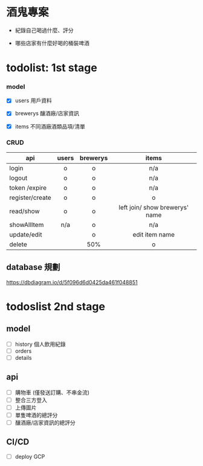 # 酒鬼專案

- 紀錄自己喝過什麼、評分

- 哪些店家有什麼好喝的桶裝啤酒






# todolist: 1st stage

### model 
- [x] users 用戶資料 
- [x] brewerys 釀酒廠/店家資訊
- [x] items 不同酒廠酒類品項/清單




### CRUD 

| api  | users  |brewerys   |   items| 
|---------|:---:|:---:|:---:|
| login   |  o  |  o | n/a  |
| logout  |  o |  o |    n/a  | 
| token /expire  |  o |   o  |  n/a     | 
| register/create |  o  | o |  o  | 
| read/show  |  o  |  o    |   left join/ show brewerys' name  | 
| showAllItem  |  n/a  |   o  |  n/a  | 
| update/edit  |   |  o  |  edit item name   | 
| delete  |   |  50%  |   o   | 



## database 規劃
https://dbdiagram.io/d/5f096d6d0425da461f048851





# todoslist 2nd stage
## model
- [ ] history 個人飲用紀錄
- [ ] orders
- [ ] details

##  api
- [ ] 購物車 (僅發送訂購、不串金流)
- [ ] 整合三方登入
- [ ] 上傳圖片
- [ ] 單隻啤酒的總評分
- [ ] 釀酒廠/店家資訊的總評分

## CI/CD
- [ ] deploy GCP 

